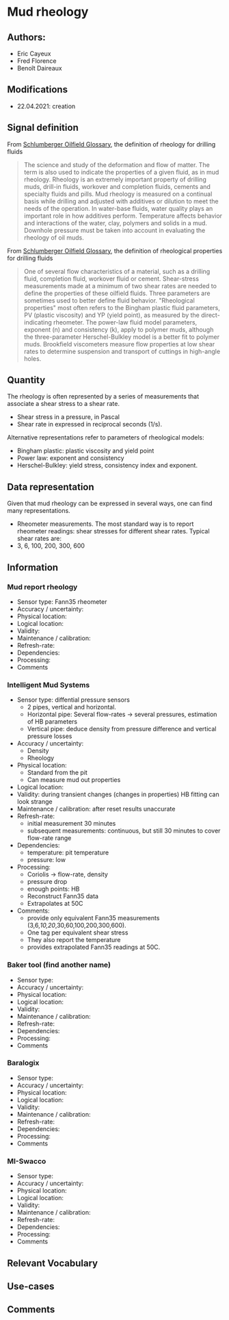 # Mud rheology
## Authors: 
- Eric Cayeux
- Fred Florence
- Benoît Daireaux

## Modifications
- 22.04.2021: creation

## Signal definition
From [Schlumberger Oilfield Glossary](https://www.glossary.oilfield.slb.com/en/terms/r/rheology), the definition of rheology for drilling fluids

>The science and study of the deformation and flow of matter. The term is also used to indicate the properties of a given fluid, as in mud rheology. Rheology is an extremely important property of drilling muds, drill-in fluids, workover and completion fluids, cements and specialty fluids and pills. Mud rheology is measured on a continual basis while drilling and adjusted with additives or dilution to meet the needs of the operation. In water-base fluids, water quality plays an important role in how additives perform. Temperature affects behavior and interactions of the water, clay, polymers and solids in a mud. Downhole pressure must be taken into account in evaluating the rheology of oil muds.

From [Schlumberger Oilfield Glossary](https://www.glossary.oilfield.slb.com/en/terms/r/rheological_property), the definition of rheological properties for drilling fluids

>One of several flow characteristics of a material, such as a drilling fluid, completion fluid, workover fluid or cement. Shear-stress measurements made at a minimum of two shear rates are needed to define the properties of these oilfield fluids. Three parameters are sometimes used to better define fluid behavior. "Rheological properties" most often refers to the Bingham plastic fluid parameters, PV (plastic viscosity) and YP (yield point), as measured by the direct-indicating rheometer. The power-law fluid model parameters, exponent (n) and consistency (k), apply to polymer muds, although the three-parameter Herschel-Bulkley model is a better fit to polymer muds. Brookfield viscometers measure flow properties at low shear rates to determine suspension and transport of cuttings in high-angle holes.


## Quantity
The rheology is often represented by a series of measurements that associate a shear stress to a shear rate. 
- Shear stress in a pressure, in Pascal
- Shear rate in expressed in reciprocal seconds (1/s). 

Alternative representations refer to parameters of rheological models:
- Bingham plastic: plastic viscosity and yield point
- Power law: exponent and consistency
- Herschel-Bulkley: yield stress, consistency index and exponent. 

## Data representation
Given that mud rheology can be expressed in several ways, one can find many representations. 
- Rheometer measurements. 
The most standard way is to report rheometer readings: shear stresses for different shear rates. 
Typical shear rates are: 
- 3, 6, 100, 200, 300, 600


## Information

### Mud report rheology
- Sensor type: Fann35 rheometer
- Accuracy / uncertainty: 
- Physical location: 
- Logical location:
- Validity:
- Maintenance / calibration:
- Refresh-rate: 
- Dependencies:
- Processing: 
- Comments

### Intelligent Mud Systems
- Sensor type: diffential pressure sensors
  -  2 pipes, vertical and horizontal. 
  -  Horizontal pipe: Several flow-rates -> several pressures, estimation of HB parameters
  -  Vertical pipe: deduce density from pressure difference and vertical pressure losses
- Accuracy / uncertainty: 
  - Density
  - Rheology  
- Physical location: 
  - Standard from the pit
  - Can measure mud out properties  
- Logical location:
- Validity: during transient changes (changes in properties) HB fitting can look strange
- Maintenance / calibration: after reset results unaccurate
- Refresh-rate: 
  - initial measurement 30 minutes
  - subsequent measurements: continuous, but still 30 minutes to cover flow-rate range
- Dependencies:
  - temperature: pit temperature
  - pressure: low
- Processing: 
  - Coriolis -> flow-rate, density
  - pressure drop
  - enough points: HB 
  - Reconstruct Fann35 data
  - Extrapolates at 50C
- Comments: 
  - provide only equivalent Fann35 measurements (3,6,*10,20*,30,60,100,200,300,600).
  - One tag per equivalent shear stress
  - They also report the temperature
  - provides extrapolated Fann35 readings at 50C. 

### Baker tool (find another name)
- Sensor type: 
- Accuracy / uncertainty: 
- Physical location: 
- Logical location:
- Validity:
- Maintenance / calibration:
- Refresh-rate: 
- Dependencies:
- Processing: 
- Comments

### Baralogix
- Sensor type: 
- Accuracy / uncertainty: 
- Physical location: 
- Logical location:
- Validity:
- Maintenance / calibration:
- Refresh-rate: 
- Dependencies:
- Processing: 
- Comments

### MI-Swacco
- Sensor type: 
- Accuracy / uncertainty: 
- Physical location: 
- Logical location:
- Validity:
- Maintenance / calibration:
- Refresh-rate: 
- Dependencies:
- Processing: 
- Comments

## Relevant Vocabulary

## Use-cases

## Comments
